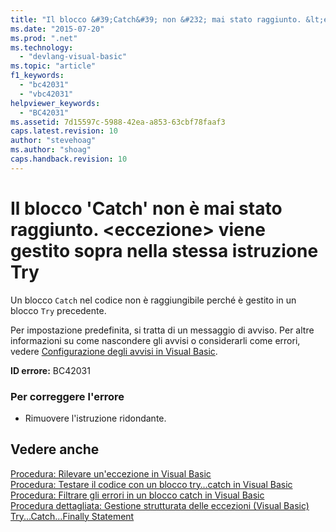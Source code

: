 ```yaml
---
title: "Il blocco &#39;Catch&#39; non &#232; mai stato raggiunto. &lt;eccezione&gt; viene gestito sopra nella stessa istruzione Try | Microsoft Docs"
ms.date: "2015-07-20"
ms.prod: ".net"
ms.technology: 
  - "devlang-visual-basic"
ms.topic: "article"
f1_keywords: 
  - "bc42031"
  - "vbc42031"
helpviewer_keywords: 
  - "BC42031"
ms.assetid: 7d15597c-5988-42ea-a853-63cbf78faaf3
caps.latest.revision: 10
author: "stevehoag"
ms.author: "shoag"
caps.handback.revision: 10
---
```

# Il blocco &#39;Catch&#39; non &#232; mai stato raggiunto. &lt;eccezione&gt; viene gestito sopra nella stessa istruzione Try
Un blocco `Catch` nel codice non è raggiungibile perché è gestito in un blocco `Try` precedente.  
  
 Per impostazione predefinita, si tratta di un messaggio di avviso. Per altre informazioni su come nascondere gli avvisi o considerarli come errori, vedere [Configurazione degli avvisi in Visual Basic](/visual-studio/ide/configuring-warnings-in-visual-basic).  
  
 **ID errore:** BC42031  
  
### Per correggere l'errore  
  
-   Rimuovere l'istruzione ridondante.  
  
## Vedere anche  
 [Procedura: Rilevare un'eccezione in Visual Basic](http://msdn.microsoft.com/it-it/f3063c89-d2bf-49b1-91b5-b87edfb18b95)   
 [Procedura: Testare il codice con un blocco try…catch in Visual Basic](http://msdn.microsoft.com/it-it/8368e205-ed73-4185-a247-af84fb4fafa9)   
 [Procedura: Filtrare gli errori in un blocco catch in Visual Basic](http://msdn.microsoft.com/it-it/85964d0a-56e7-4301-a96e-5eaea23b7b9b)   
 [Procedura dettagliata: Gestione strutturata delle eccezioni \(Visual Basic\)](http://msdn.microsoft.com/it-it/440da655-4b32-490b-8b16-bfe46f41fa76)   
 [Try...Catch...Finally Statement](../../visual-basic/language-reference/statements/try-catch-finally-statement.md)